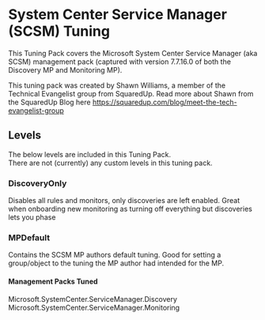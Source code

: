 # System Center Service Manager (SCSM) Tuning

This Tuning Pack covers the Microsoft System Center Service Manager (aka SCSM) management pack (captured with version 7.7.16.0 of both the Discovery MP and Monitoring MP).

This tuning pack was created by Shawn Williams, a member of the Technical Evangelist group from SquaredUp.  Read more about Shawn from the SquaredUp Blog here <https://squaredup.com/blog/meet-the-tech-evangelist-group>

## Levels

The below levels are included in this Tuning Pack.  
There are not (currently) any custom levels in this tuning pack.

### DiscoveryOnly

Disables all rules and monitors, only discoveries are left enabled. Great when onboarding new monitoring as turning off everything but discoveries lets you phase

### MPDefault

Contains the SCSM MP authors default tuning. Good for setting a group/object to the tuning the MP author had intended for the MP.

#### Management Packs Tuned

Microsoft.SystemCenter.ServiceManager.Discovery  
Microsoft.SystemCenter.ServiceManager.Monitoring  
